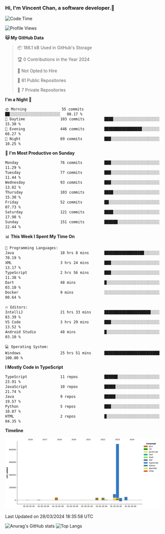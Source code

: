### Hi, I'm Vincent Chan, a software developer.👋

<!--
**hkvincent/hkvincent** is a ✨ _special_ ✨ repository because its `README.md` (this file) appears on your GitHub profile.

Here are some ideas to get you started:

- 🔭 I’m currently working on ...
- 🌱 I’m currently learning ...
- 👯 I’m looking to collaborate on ...
- 🤔 I’m looking for help with ...
- 💬 Ask me about ...
- 📫 How to reach me: ...
- 😄 Pronouns: ...
- ⚡ Fun fact: ...
-->
<!--START_SECTION:waka-->
![Code Time](http://img.shields.io/badge/Code%20Time-966%20hrs%2035%20mins-blue)

![Profile Views](http://img.shields.io/badge/Profile%20Views-0-blue)

**🐱 My GitHub Data** 

> 📦 186.1 kB Used in GitHub's Storage 
 > 
> 🏆 0 Contributions in the Year 2024
 > 
> 🚫 Not Opted to Hire
 > 
> 📜 81 Public Repositories 
 > 
> 🔑 7 Private Repositories 
 > 
**I'm a Night 🦉** 

```text
🌞 Morning                55 commits          ██░░░░░░░░░░░░░░░░░░░░░░░   08.17 % 
🌆 Daytime                103 commits         ████░░░░░░░░░░░░░░░░░░░░░   15.30 % 
🌃 Evening                446 commits         █████████████████░░░░░░░░   66.27 % 
🌙 Night                  69 commits          ███░░░░░░░░░░░░░░░░░░░░░░   10.25 % 
```
📅 **I'm Most Productive on Sunday** 

```text
Monday                   76 commits          ███░░░░░░░░░░░░░░░░░░░░░░   11.29 % 
Tuesday                  77 commits          ███░░░░░░░░░░░░░░░░░░░░░░   11.44 % 
Wednesday                93 commits          ███░░░░░░░░░░░░░░░░░░░░░░   13.82 % 
Thursday                 103 commits         ████░░░░░░░░░░░░░░░░░░░░░   15.30 % 
Friday                   52 commits          ██░░░░░░░░░░░░░░░░░░░░░░░   07.73 % 
Saturday                 121 commits         ████░░░░░░░░░░░░░░░░░░░░░   17.98 % 
Sunday                   151 commits         ██████░░░░░░░░░░░░░░░░░░░   22.44 % 
```


📊 **This Week I Spent My Time On** 

```text
💬 Programming Languages: 
Java                     18 hrs 8 mins       ██████████████████░░░░░░░   70.19 % 
XML                      3 hrs 24 mins       ███░░░░░░░░░░░░░░░░░░░░░░   13.17 % 
TypeScript               2 hrs 56 mins       ███░░░░░░░░░░░░░░░░░░░░░░   11.38 % 
Dart                     48 mins             █░░░░░░░░░░░░░░░░░░░░░░░░   03.10 % 
Docker                   9 mins              ░░░░░░░░░░░░░░░░░░░░░░░░░   00.64 % 

🔥 Editors: 
IntelliJ                 21 hrs 33 mins      █████████████████████░░░░   83.39 % 
VS Code                  3 hrs 29 mins       ███░░░░░░░░░░░░░░░░░░░░░░   13.52 % 
Android Studio           48 mins             █░░░░░░░░░░░░░░░░░░░░░░░░   03.10 % 

💻 Operating System: 
Windows                  25 hrs 51 mins      █████████████████████████   100.00 % 
```

**I Mostly Code in TypeScript** 

```text
TypeScript               11 repos            ██████░░░░░░░░░░░░░░░░░░░   23.91 % 
JavaScript               10 repos            █████░░░░░░░░░░░░░░░░░░░░   21.74 % 
Java                     9 repos             █████░░░░░░░░░░░░░░░░░░░░   19.57 % 
Python                   5 repos             ███░░░░░░░░░░░░░░░░░░░░░░   10.87 % 
HTML                     2 repos             █░░░░░░░░░░░░░░░░░░░░░░░░   04.35 % 
```



**Timeline**

![Lines of Code chart](https://raw.githubusercontent.com/hkvincent/hkvincent/main/assets/bar_graph.png)


 Last Updated on 28/03/2024 18:35:58 UTC
<!--END_SECTION:waka-->
![Anurag's GitHub stats](https://github-readme-stats.vercel.app/api?username=hkvincent&rank_icon=github&include_all_commits=true&hide=contribs,prs)
![Top Langs](https://github-readme-stats.vercel.app/api/top-langs/?username=hkvincent&layout=compact)
